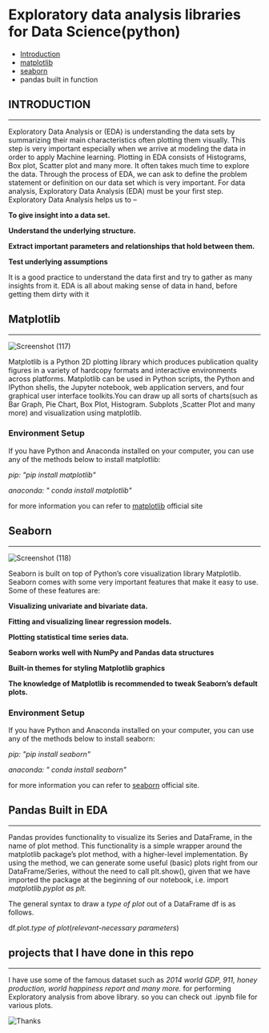 # Exploratory data analysis libraries for Data Science(python)
* [Introduction](#introduction)
* [matplotlib](#matplotlib)
* [seaborn](#seaborn)
* pandas built in function

## INTRODUCTION
-----------------
Exploratory Data Analysis or (EDA) is understanding the data sets by summarizing their main characteristics often plotting them visually. This step is very important especially when we arrive at modeling the data in order to apply Machine learning. Plotting in EDA consists of Histograms, Box plot, Scatter plot and many more. It often takes much time to explore the data. Through the process of EDA, we can ask to define the problem statement or definition on our data set which is very important.
For data analysis, Exploratory Data Analysis (EDA) must be your first step. Exploratory Data Analysis helps us to –

**To give insight into a data set.**

**Understand the underlying structure.**

**Extract important parameters and relationships that hold between them.**

**Test underlying assumptions**

It is a good practice to understand the data first and try to gather as many insights from it. EDA is all about making sense of data in hand, before getting them dirty with it


## Matplotlib
------------------------
![Screenshot (117)](https://user-images.githubusercontent.com/86251750/131215488-94af2d33-08f1-456a-be19-b67c7d843c2b.png)

Matplotlib is a Python 2D plotting library which produces publication quality figures in a variety of hardcopy formats and interactive environments across platforms. Matplotlib can be used in Python scripts, the Python and IPython shells, the Jupyter notebook, web application servers, and four graphical user interface toolkits.You can draw up all sorts of charts(such as Bar Graph, Pie Chart, Box Plot, Histogram. Subplots ,Scatter Plot and many more) and visualization using matplotlib.

### Environment Setup

If you have Python and Anaconda installed on your computer, you can use any of the methods below to install matplotlib:

*pip: "pip install matplotlib"*

*anaconda: " conda install matplotlib"*

for more information you can refer to [matplotlib](https://matplotlib.org/) official site

## Seaborn
-----------------------
![Screenshot (118)](https://user-images.githubusercontent.com/86251750/131215821-a3141328-0d6f-48a1-a234-4044299af2ef.png)

Seaborn is built on top of Python’s core visualization library Matplotlib. Seaborn comes with some very important features that make it easy to use. Some of these features are:

**Visualizing univariate and bivariate data.**

**Fitting and visualizing linear regression models.**

**Plotting statistical time series data.**

**Seaborn works well with NumPy and Pandas data structures**

**Built-in themes for styling Matplotlib graphics**

**The knowledge of Matplotlib is recommended to tweak Seaborn’s default plots.**

### Environment Setup

If you have Python and Anaconda installed on your computer, you can use any of the methods below to install seaborn:

*pip: "pip install seaborn"*

*anaconda: " conda install seaborn"*

for more information you can refer to [seaborn](https://seaborn.pydata.org/) official site.

## Pandas Built in EDA
------------------------

Pandas provides functionality to visualize its Series and DataFrame, in the name of plot method. This functionality is a simple wrapper around the matplotlib package’s plot method, with a higher-level implementation. By using the method, we can generate some useful (basic) plots right from our DataFrame/Series, without the need to call plt.show(), given that we have imported the package at the beginning of our notebook, i.e. import *matplotlib.pyplot as plt.*

The general syntax to draw a *type of plot* out of a DataFrame df is as follows.

df.plot.*type of plot*(*relevant-necessary parameters*)

## projects that I have done in this repo
---------------------------------------------

I have  use some of the famous dataset such as *2014 world GDP, 911, honey production, world happiness report and many more.* for performing Exploratory analysis from above library. so you can check out .ipynb file for various plots.



![Thanks](https://media.giphy.com/media/6tHy8UAbv3zgs/giphy.gif)


